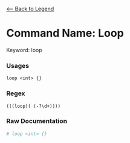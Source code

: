 [<-- Back to Legend](../legend.md)

# Command Name: Loop
Keyword: loop

### Usages
```
loop <int> {}
```

### Regex
```regexp
(((loop)( (-?\d+))))
```

### Raw Documentation
```yml
# loop <int> {}
```
